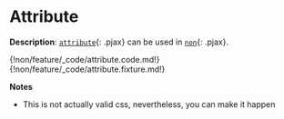# Attribute

__Description__: [`attribute`](./../attribute/general.md){: .pjax} can be used in [`non`](./../non/general.md){: .pjax}.

{!non/feature/_code/attribute.code.md!}
{!non/feature/_code/attribute.fixture.md!}

__Notes__

+ This is not actually valid css, nevertheless, you can make it happen

<div class="cf"></div>
<div class="end"></div>

